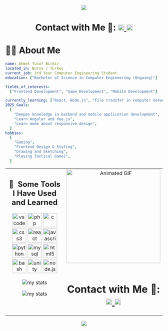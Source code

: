 <p align="center">
  <img src="https://capsule-render.vercel.app/api?type=waving&height=250&color=gradient&text=Hey%20Everyone%20👋&animation=scaleIn&reversal=true&section=header&descAlign=50&descAlignY=50"/>
</p>

<h1 align ="center"> Contact with Me 💬:
  <a align="center" href="https://www.linkedin.com/in/ahmet-yusuf-birdir-199719253/">
    <img src="https://upload.wikimedia.org/wikipedia/commons/8/81/LinkedIn_icon.svg" alt="LinkedIn Profile" height="20"> 
  </a>
  <a href="mailto:ahmet.yusuf.birdir1@gmail.com">
    <img src="https://cdn4.iconfinder.com/data/icons/logos-brands-in-colors/48/google-gmail-1024.png" alt="Gmail ile Mail Gönder" width="20"/>
  </a>
</h1>

# 🧑‍💻 About Me

```yaml
name: Ahmet Yusuf Birdir
located_in: Bursa / Turkey
current_job: 3rd Year Computer Engineering Student
education: ["Bachelor of Science in Computer Engineering (Ongoing)"]

fields_of_interests:
  ["Frontend Development", "Game Development", "Mobile Development"]

currently_learning: ["React, Node.js", "File transfer in computer networks"]
2025_Goals:
  [
    "Deepen knowledge in backend and mobile application development",
    "Learn Angular and Vue.js",
    "Learn mode about responsive design",
  ]
hobbies:
  [
    "Gaming",
    "Frontend Design & Styling",
    "Drawing and Sketching",
    "Playing Tactical Games",
  ]
```

<table width="100%">
  <tr>
    <td width="60%" valign="top">
      <h2 align="center"> 🚀 &nbsp;Some Tools I Have Used and Learned</h2>
      <div align="center">
        <p>
          <img src="https://cdn.jsdelivr.net/gh/devicons/devicon@latest/icons/vscode/vscode-original-wordmark.svg" alt="vscode" width="45" height="45"/>
          <img src="https://cdn.jsdelivr.net/gh/devicons/devicon/icons/php/php-original.svg" alt="php" width="45" height="45"/>
          <img src="https://cdn.jsdelivr.net/gh/devicons/devicon@latest/icons/c/c-original.svg" alt="c" width="45" height="45"/>
          <img src="https://cdn.jsdelivr.net/gh/devicons/devicon@latest/icons/css3/css3-original.svg" alt="css3" width="45" height="45"/>
          <img src="https://cdn.jsdelivr.net/gh/devicons/devicon@latest/icons/react/react-original-wordmark.svg" alt="react" width="45" height="45"/>
          <img src="https://cdn.jsdelivr.net/gh/devicons/devicon@latest/icons/javascript/javascript-original.svg" alt="javascript" width="45" height="45"/>
          <img src="https://cdn.jsdelivr.net/gh/devicons/devicon@latest/icons/python/python-original-wordmark.svg" alt="python" width="45" height="45"/>
          <img src="https://cdn.jsdelivr.net/gh/devicons/devicon@latest/icons/mysql/mysql-original-wordmark.svg" alt="mysql" width="45" height="45"/>
          <img src="https://cdn.jsdelivr.net/gh/devicons/devicon@latest/icons/html5/html5-original-wordmark.svg" alt="html5" width="45" height="45"/>
          <img src="https://cdn.jsdelivr.net/gh/devicons/devicon@latest/icons/bash/bash-original.svg" alt="bash" width="45" height="45"/>
          <img src="https://cdn.jsdelivr.net/gh/devicons/devicon@latest/icons/unity/unity-original.svg" alt="unity" width="45" height="45"/>
          <img src="https://cdn.jsdelivr.net/gh/devicons/devicon@latest/icons/nodejs/nodejs-original-wordmark.svg" alt="node.js" width="45" height="45"/>
        </p>
        <p>
          <img alt="my stats" src="https://github-readme-stats.vercel.app/api?username=ahmetyusufbirdir03&theme=radical" />
        </p>
        <p>
          <img alt="my stats" src="https://github-readme-stats.vercel.app/api/top-langs/?username=ahmetyusufbirdir03&layout=compact&theme=radical" />
        </p>
      </div>
    </td>
    <td width="40%" valign="top">
      <div align="center">
        <img src="https://media.giphy.com/media/v1.Y2lkPTc5MGI3NjExazNyZzRiajhoeTcxaGkzcTlncjM0bnM2MTZncWt6bjBuZjZ3d2JicSZlcD12MV9naWZzX3NlYXJjaCZjdD1n/78XCFBGOlS6keY1Bil/giphy.gif" width="auto" height="300" alt="Animated GIF"/>
        <br><br> <h1 align ="center"> Contact with Me 💬:
          <a align="center" href="https://www.linkedin.com/in/ahmet-yusuf-birdir-199719253/">
            <img src="https://upload.wikimedia.org/wikipedia/commons/8/81/LinkedIn_icon.svg" alt="LinkedIn Profile" height="20"> 
          </a>
          <a href="mailto:ahmet.yusuf.birdir1@gmail.com">
            <img src="https://cdn4.iconfinder.com/data/icons/logos-brands-in-colors/48/google-gmail-1024.png" alt="Gmail ile Mail Gönder" width="20"/>
          </a>
        </h1>
      </div>
    </td>
  </tr>
</table>

<p align="center">
  <img src="https://capsule-render.vercel.app/api?type=waving&height=250&color=gradient&text=Nice%20to%20Meet%20You🙏&animation=scaleIn&reversal=true&section=footer"/>
</p>

